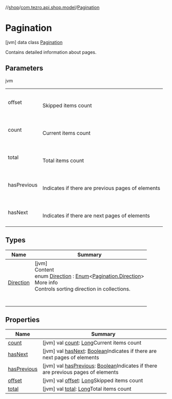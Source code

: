//[shop](../../../index.md)/[com.tezro.api.shop.model](../index.md)/[Pagination](index.md)



# Pagination  
 [jvm] data class [Pagination](index.md)

Contains detailed information about pages.

   


## Parameters  
  
jvm  
  
| | |
|---|---|
| <a name="com.tezro.api.shop.model/Pagination///PointingToDeclaration/"></a>offset| <a name="com.tezro.api.shop.model/Pagination///PointingToDeclaration/"></a><br><br>Skipped items count<br><br>|
| <a name="com.tezro.api.shop.model/Pagination///PointingToDeclaration/"></a>count| <a name="com.tezro.api.shop.model/Pagination///PointingToDeclaration/"></a><br><br>Current items count<br><br>|
| <a name="com.tezro.api.shop.model/Pagination///PointingToDeclaration/"></a>total| <a name="com.tezro.api.shop.model/Pagination///PointingToDeclaration/"></a><br><br>Total items count<br><br>|
| <a name="com.tezro.api.shop.model/Pagination///PointingToDeclaration/"></a>hasPrevious| <a name="com.tezro.api.shop.model/Pagination///PointingToDeclaration/"></a><br><br>Indicates if there are previous pages of elements<br><br>|
| <a name="com.tezro.api.shop.model/Pagination///PointingToDeclaration/"></a>hasNext| <a name="com.tezro.api.shop.model/Pagination///PointingToDeclaration/"></a><br><br>Indicates if there are next pages of elements<br><br>|
  


## Types  
  
|  Name |  Summary | 
|---|---|
| <a name="com.tezro.api.shop.model/Pagination.Direction///PointingToDeclaration/"></a>[Direction](-direction/index.md)| <a name="com.tezro.api.shop.model/Pagination.Direction///PointingToDeclaration/"></a>[jvm]  <br>Content  <br>enum [Direction](-direction/index.md) : [Enum](https://kotlinlang.org/api/latest/jvm/stdlib/kotlin/-enum/index.html)<[Pagination.Direction](-direction/index.md)>   <br>More info  <br>Controls sorting direction in collections.  <br><br><br>|


## Properties  
  
|  Name |  Summary | 
|---|---|
| <a name="com.tezro.api.shop.model/Pagination/count/#/PointingToDeclaration/"></a>[count](count.md)| <a name="com.tezro.api.shop.model/Pagination/count/#/PointingToDeclaration/"></a> [jvm] val [count](count.md): [Long](https://kotlinlang.org/api/latest/jvm/stdlib/kotlin/-long/index.html)Current items count   <br>|
| <a name="com.tezro.api.shop.model/Pagination/hasNext/#/PointingToDeclaration/"></a>[hasNext](has-next.md)| <a name="com.tezro.api.shop.model/Pagination/hasNext/#/PointingToDeclaration/"></a> [jvm] val [hasNext](has-next.md): [Boolean](https://kotlinlang.org/api/latest/jvm/stdlib/kotlin/-boolean/index.html)Indicates if there are next pages of elements   <br>|
| <a name="com.tezro.api.shop.model/Pagination/hasPrevious/#/PointingToDeclaration/"></a>[hasPrevious](has-previous.md)| <a name="com.tezro.api.shop.model/Pagination/hasPrevious/#/PointingToDeclaration/"></a> [jvm] val [hasPrevious](has-previous.md): [Boolean](https://kotlinlang.org/api/latest/jvm/stdlib/kotlin/-boolean/index.html)Indicates if there are previous pages of elements   <br>|
| <a name="com.tezro.api.shop.model/Pagination/offset/#/PointingToDeclaration/"></a>[offset](offset.md)| <a name="com.tezro.api.shop.model/Pagination/offset/#/PointingToDeclaration/"></a> [jvm] val [offset](offset.md): [Long](https://kotlinlang.org/api/latest/jvm/stdlib/kotlin/-long/index.html)Skipped items count   <br>|
| <a name="com.tezro.api.shop.model/Pagination/total/#/PointingToDeclaration/"></a>[total](total.md)| <a name="com.tezro.api.shop.model/Pagination/total/#/PointingToDeclaration/"></a> [jvm] val [total](total.md): [Long](https://kotlinlang.org/api/latest/jvm/stdlib/kotlin/-long/index.html)Total items count   <br>|


